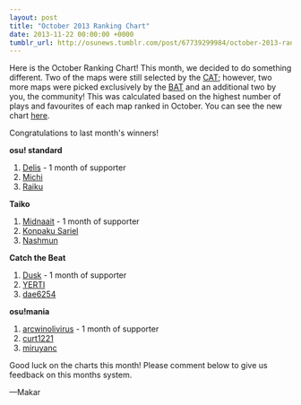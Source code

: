 ```yaml
---
layout: post
title: "October 2013 Ranking Chart"
date: 2013-11-22 00:00:00 +0000
tumblr_url: http://osunews.tumblr.com/post/67739299984/october-2013-ranking-chart
---
```


Here is the October Ranking Chart! This month, we decided to do something different. Two of the maps were still selected by the [CAT](https://osu.ppy.sh/groups/21); however, two more maps were picked exclusively by the [BAT](https://osu.ppy.sh/groups/7) and an additional two by you, the community! This was calculated based on the highest number of plays and favourites of each map ranked in October. You can see the new chart [here](https://osu.ppy.sh/p/chart).

Congratulations to last month's winners!

**osu! standard**

1. [Delis](https://osu.ppy.sh/users/1603923) \- 1 month of supporter
2. [Michi](https://osu.ppy.sh/users/932342)
3. [Raiku](https://osu.ppy.sh/users/Raiku)

**Taiko**

1. [Midnaait](https://osu.ppy.sh/users/1506011) \- 1 month of supporter
2. [Konpaku Sariel](https://osu.ppy.sh/users/533502)
3. [Nashmun](https://osu.ppy.sh/users/Nashmun)

**Catch the Beat**

1. [Dusk](https://osu.ppy.sh/users/Dusk) \- 1 month of supporter
2. [YERTI](https://osu.ppy.sh/users/YERTI)
3. [dae6254](https://osu.ppy.sh/users/dae6254)

**osu!mania**

1. [arcwinolivirus](https://osu.ppy.sh/users/arcwinolivirus) \- 1 month of supporter
2. [curt1221](https://osu.ppy.sh/users/curt1221)
3. [miruyanc](https://osu.ppy.sh/users/miruyanc)

Good luck on the charts this month! Please comment below to give us feedback on this months system.

—Makar
